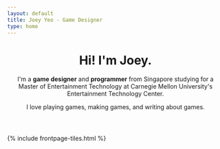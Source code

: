 ```yaml
---
layout: default
title: Joey Yeo - Game Designer
type: home
---
```


<header>
<h1>Hi! I'm Joey.</h1>
<p>I'm a <strong>game designer</strong> and <strong>programmer</strong> from Singapore studying for a Master of Entertainment Technology at Carnegie Mellon University's Entertainment Technology Center.</p>

<p>I love playing games, making games, and writing about games.</p>
</header>

{% include frontpage-tiles.html %}
